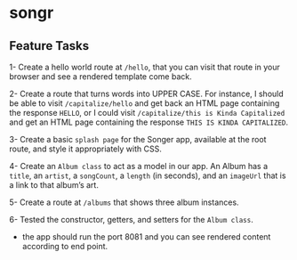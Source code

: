 # songr


## Feature Tasks

1- Create a hello world route at `/hello`, that you can visit that route in your browser and see a rendered template come back.

2- Create a route that turns words into UPPER CASE. For instance, I should be able to visit `/capitalize/hello` and get back an HTML page containing the response `HELLO`, or I could visit `/capitalize/this is Kinda Capitalized` and get an HTML page containing the response `THIS IS KINDA CAPITALIZED`.

3- Create a basic `splash page` for the Songer app, available at the root route, and style it appropriately with CSS.

4- Create an `Album class` to act as a model in our app.
An Album has a `title`, an `artist`, a `songCount`, a `length` (in seconds), and an `imageUrl` that is a link to that album’s art.

5- Create a route at `/albums` that shows three album instances.

6- Tested the constructor, getters, and setters for the `Album class`.

* the app should run the port 8081 and you can see rendered content according to end point.
